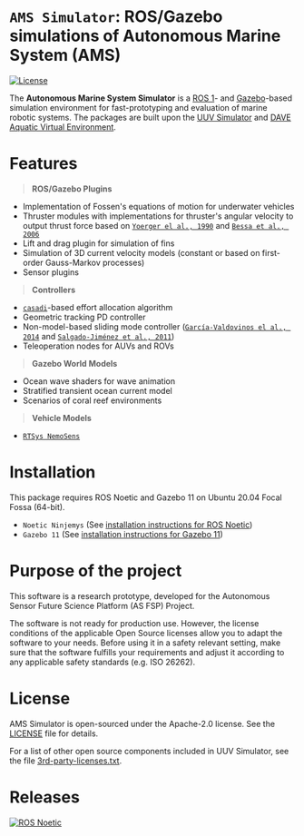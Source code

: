 # `AMS Simulator`: ROS/Gazebo simulations of Autonomous Marine System (AMS)

[![License](https://img.shields.io/badge/license-Apache%202-blue.svg)](https://github.com/xanxustyle/ams_simulator/blob/main/LICENSE)

The **Autonomous Marine System Simulator** is a [ROS 1](http://wiki.ros.org/)- and [Gazebo](http://gazebosim.org/)-based simulation environment for fast-prototyping and evaluation of marine robotic systems. The packages are built upon the [UUV Simulator](https://github.com/uuvsimulator/uuv_simulator) and [DAVE Aquatic Virtual Environment](https://doi.org/10.1109/AUV53081.2022.9965808).

# Features

> **ROS/Gazebo Plugins**
  
- Implementation of Fossen's equations of motion for underwater vehicles
- Thruster modules with implementations for thruster's angular velocity to output thrust force based on [`Yoerger el al., 1990`](http://dx.doi.org/10.1109/48.107145) and [`Bessa et al., 2006`](http://www.abcm.org.br/symposium-series/SSM_Vol2/Section_IX_Submarine_Robotics/SSM2_IX_01.pdf)
- Lift and drag plugin for simulation of fins
- Simulation of 3D current velocity models (constant or based on first-order Gauss-Markov processes)
- Sensor plugins

> **Controllers**

- [`casadi`](https://web.casadi.org/)-based effort allocation algorithm 
- Geometric tracking PD controller
- Non-model-based sliding mode controller ([`García-Valdovinos el al., 2014`](https://journals.sagepub.com/doi/full/10.5772/56810) and [`Salgado-Jiménez et al., 2011`](http://cdn.intechopen.com/pdfs/15221.pdf))
- Teleoperation nodes for AUVs and ROVs

> **Gazebo World Models**

- Ocean wave shaders for wave animation
- Stratified transient ocean current model
- Scenarios of coral reef environments

> **Vehicle Models**

- [`RTSys NemoSens`](https://rtsys.eu/nemosens-micro-auv)
  
# Installation

This package requires ROS Noetic and Gazebo 11 on Ubuntu 20.04 Focal Fossa (64-bit).

- `Noetic Ninjemys` (See [installation instructions for ROS Noetic](https://wiki.ros.org/noetic/Installation/Ubuntu))
- `Gazebo 11` (See [installation instructions for Gazebo 11](https://classic.gazebosim.org/tutorials?cat=install&tut=install_ubuntu&ver=11.0))

# Purpose of the project

This software is a research prototype, developed for the Autonomous Sensor Future Science Platform (AS FSP) Project.

The software is not ready for production use. However, the license conditions of the applicable Open Source licenses allow you to adapt the software to your needs. Before using it in a safety relevant setting, make sure that the software fulfills your requirements and adjust it according to any applicable safety standards (e.g. ISO 26262).

# License

AMS Simulator is open-sourced under the Apache-2.0 license. See the
[LICENSE](https://github.com/xanxustyle/ams_simulator/blob/main/LICENSE) file for details.

For a list of other open source components included in UUV Simulator, see the
file [3rd-party-licenses.txt](https://github.com/uuvsimulator/uuv_simulator/blob/master/3rd-party-licenses.txt).

# Releases

[![ROS Noetic](https://img.shields.io/badge/ROS%20Distro-noetic-brightgreen.svg)](http://repositories.ros.org/status_page/ros_melodic_default.html?q=uuv_simulator)
